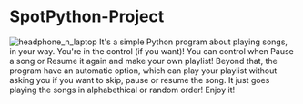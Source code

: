 # SpotPython-Project
![headphone_n_laptop](https://github.com/user-attachments/assets/f9cb7cf8-187f-4f2d-b135-6f8365fa532a)
It's a simple Python program about playing songs, in your way. You're in the control (if you want)!
You can control when Pause a song or Resume it again and make your own playlist! Beyond that, the program have an automatic option, which can play your playlist without asking you if you want to skip, pause or resume the song. It just goes playing the songs in alphabethical or random order!
Enjoy it!


